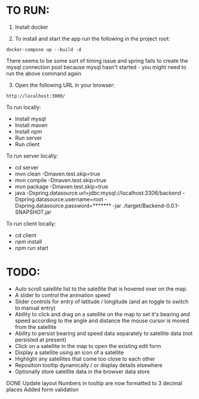 


# TO RUN:

1. Install docker

2. To install and start the app run the following in the project root:

```docker-compose up --build -d```

There seems to be some sort of timing issue and spring fails to create the mysql connection pool because mysql hasn't started - you might need to run the above command again

3. Open the following URL in your browser:

```http://localhost:3000/```


To run locally:

* Install mysql
* Install maven
* Install npm
* Run server 
* Run client

To run server locally:

* cd server
* mvn  clean -Dmaven.test.skip=true
* mvn  compile -Dmaven.test.skip=true
* mvn  package -Dmaven.test.skip=true
* java -Dspring.datasource.url=jdbc:mysql://localhost:3306/backend -Dspring.datasource.username=root -Dspring.datasource.password=******* -jar ./target/Backend-0.0.1-SNAPSHOT.jar

To run client locally:

* cd client
* npm install
* npm run start

# TODO:

* Auto scroll satellite list to the satellite that is hovered over on the map.
* A slider to control the animation speed
* Slider controls for entry of latitude / longitude (and an toggle to switch to manual entry)
* Ability to click and drag on a satellite on the map to set it's bearing and speed according to the angle and distance the mouse cursor is moved from the satellite
* Ability to persist bearing and speed data separately to satellite data (not persisted at present)
* Click on a satellite in the map to open the existing edit form
* Display a satellite using an icon of a satellite
* Highlight any satellites that come too close to each other 
* Reposition tooltip dynamically / or display details elsewhere
* Optionally store satellite data in the browser data store

DONE
Update layout
Numbers in tooltip are now formatted to 3 decimal places
Added form validation

